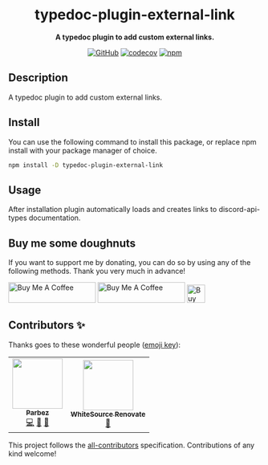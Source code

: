 <div align="center">

# typedoc-plugin-external-link

**A typedoc plugin to add custom external links.**

[![GitHub](https://img.shields.io/github/license/imranbarbhuiya/typedoc-plugin-external-link)](https://github.com/imranbarbhuiya/typedoc-plugin-external-link/blob/main/LICENSE)
[![codecov](https://codecov.io/gh/imranbarbhuiya/typedoc-plugin-external-link/branch/main/graph/badge.svg?token=token)](https://codecov.io/gh/imranbarbhuiya/typedoc-plugin-external-link)
[![npm](https://img.shields.io/npm/v/typedoc-plugin-external-link?color=crimson&logo=npm&style=flat-square)](https://www.npmjs.com/package/typedoc-plugin-external-link)

</div>

## Description

A typedoc plugin to add custom external links.

## Install

You can use the following command to install this package, or replace npm install with your package manager of choice.

```bash
npm install -D typedoc-plugin-external-link
```

## Usage

After installation plugin automatically loads and creates links to discord-api-types documentation.

## Buy me some doughnuts

If you want to support me by donating, you can do so by using any of the following methods. Thank you very much in advance!

<a href="https://github.com/sponsors/imranbarbhuiya" target="_blank"><img src="https://img.shields.io/static/v1?label=Sponsor&message=%E2%9D%A4&logo=GitHub&color=%23fe8e86" alt="Buy Me A Coffee" height="41" width="174"></a>
<a href="https://www.buymeacoffee.com/parbez" target="_blank"><img src="https://cdn.buymeacoffee.com/buttons/default-orange.png" alt="Buy Me A Coffee" height="41" width="174"></a>
<a href='https://ko-fi.com/Y8Y1CBIJH' target='_blank'><img height='36' style='border:0px;height:36px;' src='https://cdn.ko-fi.com/cdn/kofi4.png?v=3' border='0' alt='Buy Me a Coffee at ko-fi.com' /></a>

## Contributors ✨

Thanks goes to these wonderful people ([emoji key](https://allcontributors.org/docs/en/emoji-key)):

<!-- ALL-CONTRIBUTORS-LIST:START - Do not remove or modify this section -->
<!-- prettier-ignore-start -->
<!-- markdownlint-disable -->
<table>
  <tr>
    <td align="center"><a href="https://github.com/imranbarbhuiya"><img src="https://avatars.githubusercontent.com/u/74945038?v=4?s=100" width="100px;" alt=""/><br /><sub><b>Parbez</b></sub></a><br /><a href="https://github.com/imranbarbhuiya/typedoc-plugin-external-link/commits?author=imranbarbhuiya" title="Code">💻</a> <a href="#maintenance-imranbarbhuiya" title="Maintenance">🚧</a> <a href="#ideas-imranbarbhuiya" title="Ideas, Planning, & Feedback">🤔</a></td>
    <td align="center"><a href="https://renovate.whitesourcesoftware.com"><img src="https://avatars.githubusercontent.com/u/25180681?v=4?s=100" width="100px;" alt=""/><br /><sub><b>WhiteSource Renovate</b></sub></a><br /><a href="#maintenance-renovate-bot" title="Maintenance">🚧</a></td>
  </tr>
</table>

<!-- markdownlint-restore -->
<!-- prettier-ignore-end -->

<!-- ALL-CONTRIBUTORS-LIST:END -->

This project follows the [all-contributors](https://github.com/all-contributors/all-contributors) specification. Contributions of any kind welcome!
